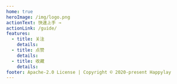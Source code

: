 ```yaml
---
home: true
heroImage: /img/logo.png
actionText: 快速上手 →
actionLink: /guide/
features:
  - title: 关注
    details:
  - title: 点赞
    details:
  - title: 收藏
    details:
footer: Apache-2.0 License | Copyright © 2020-present Happylay
---
```


